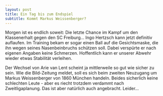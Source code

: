 ```yaml
---
layout: post
title: Ein Tag bis zum Endspiel
subtitle: Kommt Markus Weissenberger?
---
```


Morgen ist es endlich soweit: Die letzte Chance im Kampf um den Klassenerhalt gegen den SC Freiburg... Ingo Hertzsch kann jetzt definitiv auflaufen. Im Training bekam er sogar einen Ball auf die Gesichtsmaske, die ihn wegen seines Nasenbeinbruchs schützen soll. Dabei verspürte er nach eigenen Angaben keine Schmerzen. Hoffentlich kann er unserer Abwehr wieder etwas Stabilität verleihen.

Der Wechsel von Arie van Lent scheint ja mittlerweile so gut wie sicher zu sein. Wie die Bild-Zeitung meldet, soll es sich beim zweiten Neuzugang um Markus Weissenberger von 1860 München handeln. Beides sicherlich keine schlechten Leute - aber es riecht trotzdem verdammt nach Zweitligaplanung. Das ist aber natürlich auch angebracht. Leider...
